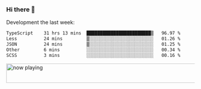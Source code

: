 ### Hi there 👋

Development the last week:
<!--START_SECTION:waka-->

```txt
TypeScript    31 hrs 13 mins  ████████████████████████▒   96.97 %
Less          24 mins         ▒░░░░░░░░░░░░░░░░░░░░░░░░   01.26 %
JSON          24 mins         ▒░░░░░░░░░░░░░░░░░░░░░░░░   01.25 %
Other         6 mins          ░░░░░░░░░░░░░░░░░░░░░░░░░   00.34 %
SCSS          3 mins          ░░░░░░░░░░░░░░░░░░░░░░░░░   00.16 %
```

<!--END_SECTION:waka-->

<!--
**JASONPANGGO/jasonpanggo** is a ✨ _special_ ✨ repository because its `README.md` (this file) appears on your GitHub profile.

Here are some ideas to get you started:

- 🔭 I’m currently working on ...
- 🌱 I’m currently learning ...
- 👯 I’m looking to collaborate on ...
- 🤔 I’m looking for help with ...
- 💬 Ask me about ...
- 📫 How to reach me: ...
- 😄 Pronouns: ...
- ⚡ Fun fact: ...
-->

<a href="https://volt.fm/user/q8yd9e79csfr57rt" target="_blank"><img src="https://spotify-badge-egoist.vercel.app/api/now-playing" width="540" height="52" alt="now playing"></a>
